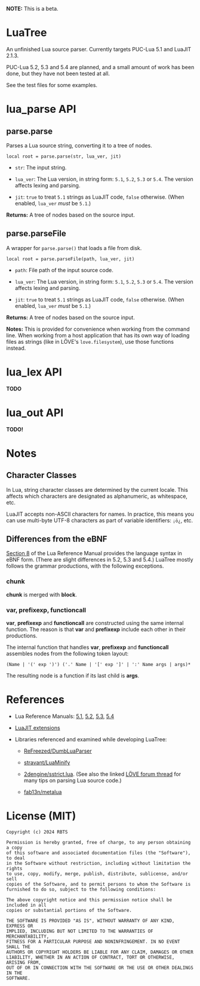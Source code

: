 **NOTE:** This is a beta.

# LuaTree

An unfinished Lua source parser. Currently targets PUC-Lua 5.1 and LuaJIT 2.1.3.

PUC-Lua 5.2, 5.3 and 5.4 are planned, and a small amount of work has been done, but they have not been tested at all.

See the test files for some examples.


# lua_parse API

## parse.parse

Parses a Lua source string, converting it to a tree of nodes.

`local root = parse.parse(str, lua_ver, jit)`

* `str`: The input string.

* `lua_ver`: The Lua version, in string form: `5.1`, `5.2`, `5.3` or `5.4`. The version affects lexing and parsing.

* `jit`: `true` to treat `5.1` strings as LuaJIT code, `false` otherwise. (When enabled, `lua_ver` *must* be `5.1`.)

**Returns:** A tree of nodes based on the source input.


## parse.parseFile

A wrapper for `parse.parse()` that loads a file from disk.

`local root = parse.parseFile(path, lua_ver, jit)`

* `path`: File path of the input source code.

* `lua_ver`: The Lua version, in string form: `5.1`, `5.2`, `5.3` or `5.4`. The version affects lexing and parsing.

* `jit`: `true` to treat `5.1` strings as LuaJIT code, `false` otherwise. (When enabled, `lua_ver` *must* be `5.1`.)

**Returns:** A tree of nodes based on the source input.

**Notes:** This is provided for convenience when working from the command line. When working from a host application that has its own way of loading files as strings (like in LÖVE's `love.filesystem`), use those functions instead.


# lua_lex API

**TODO**


# lua_out API

**TODO!**


# Notes

## Character Classes

In Lua, string character classes are determined by the current locale. This affects which characters are designated as alphanumeric, as whitespace, etc.

LuaJIT accepts non-ASCII characters for names. In practice, this means you can use multi-byte UTF-8 characters as part of variable identifiers: `¡ö¿`, etc.


## Differences from the eBNF

[Section 8](https://www.lua.org/manual/5.1/manual.html#8) of the Lua Reference Manual provides the language syntax in eBNF form. (There are slight differences in 5.2, 5.3 and 5.4.) LuaTree mostly follows the grammar productions, with the following exceptions.

### chunk

**chunk** is merged with **block**.


### var, prefixexp, functioncall

**var**, **prefixexp** and **functioncall** are constructed using the same internal function. The reason is that **var** and **prefixexp** include each other in their productions.

The internal function that handles **var**, **prefixexp** and **functioncall** assembles nodes from the following token layout:

`(Name | '(' exp ')') ('.' Name | '[' exp ']' | ':' Name args | args)*`

The resulting node is a function if its last child is **args**.


# References

* Lua Reference Manuals: [5.1](https://www.lua.org/manual/5.1/manual.html), [5.2](https://www.lua.org/manual/5.2/manual.html), [5.3](https://www.lua.org/manual/5.3/manual.html), [5.4](https://www.lua.org/manual/5.4/manual.html)

* [LuaJIT extensions](http://luajit.org/extensions.html)

* Libraries referenced and examined while developing LuaTree:

  * [ReFreezed/DumbLuaParser](https://github.com/ReFreezed/DumbLuaParser)

  * [stravant/LuaMinify](https://github.com/stravant/LuaMinify)

  * [2dengine/sstrict.lua](https://github.com/2dengine/sstrict.lua). (See also the linked [LÖVE forum thread](https://love2d.org/forums/viewtopic.php?f=5&t=90074) for many tips on parsing Lua source code.)

  * [fab13n/metalua](https://github.com/fab13n/metalua)


# License (MIT)

```
Copyright (c) 2024 RBTS

Permission is hereby granted, free of charge, to any person obtaining a copy
of this software and associated documentation files (the "Software"), to deal
in the Software without restriction, including without limitation the rights
to use, copy, modify, merge, publish, distribute, sublicense, and/or sell
copies of the Software, and to permit persons to whom the Software is
furnished to do so, subject to the following conditions:

The above copyright notice and this permission notice shall be included in all
copies or substantial portions of the Software.

THE SOFTWARE IS PROVIDED "AS IS", WITHOUT WARRANTY OF ANY KIND, EXPRESS OR
IMPLIED, INCLUDING BUT NOT LIMITED TO THE WARRANTIES OF MERCHANTABILITY,
FITNESS FOR A PARTICULAR PURPOSE AND NONINFRINGEMENT. IN NO EVENT SHALL THE
AUTHORS OR COPYRIGHT HOLDERS BE LIABLE FOR ANY CLAIM, DAMAGES OR OTHER
LIABILITY, WHETHER IN AN ACTION OF CONTRACT, TORT OR OTHERWISE, ARISING FROM,
OUT OF OR IN CONNECTION WITH THE SOFTWARE OR THE USE OR OTHER DEALINGS IN THE
SOFTWARE.
```
